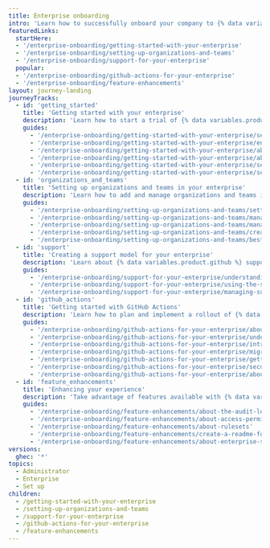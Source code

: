 ```yaml
---
title: Enterprise onboarding
intro: 'Learn how to successfully onboard your company to {% data variables.product.prodname_ghe_cloud %}.'
featuredLinks:
  startHere:
  - '/enterprise-onboarding/getting-started-with-your-enterprise'
  - '/enterprise-onboarding/setting-up-organizations-and-teams'
  - '/enterprise-onboarding/support-for-your-enterprise'
  popular:
  - '/enterprise-onboarding/github-actions-for-your-enterprise'
  - '/enterprise-onboarding/feature-enhancements'
layout: journey-landing
journeyTracks:
  - id: 'getting_started'
    title: 'Getting started with your enterprise'
    description: 'Learn how to start a trial of {% data variables.product.prodname_enterprise %}, and about enterprise billing and migrations.'
    guides:
      - '/enterprise-onboarding/getting-started-with-your-enterprise/setting-up-a-trial-of-github-enterprise'
      - '/enterprise-onboarding/getting-started-with-your-enterprise/ending-a-trial-of-github-enterprise'
      - '/enterprise-onboarding/getting-started-with-your-enterprise/about-enterprise-billing'
      - '/enterprise-onboarding/getting-started-with-your-enterprise/about-migrating-to-github-enterprise-cloud'
      - '/enterprise-onboarding/getting-started-with-your-enterprise/securing-your-enterprise-with-managed-users'
      - '/enterprise-onboarding/getting-started-with-your-enterprise/securing-enterprise-resources-with-single-sign-on'
  - id: 'organizations_and_teams'
    title: 'Setting up organizations and teams in your enterprise'
    description: 'Learn how to add and manage organizations and teams in your enterprise.'
    guides:
      - '/enterprise-onboarding/setting-up-organizations-and-teams/setting-up-an-organization'
      - '/enterprise-onboarding/setting-up-organizations-and-teams/managing-organization-members'
      - '/enterprise-onboarding/setting-up-organizations-and-teams/managing-your-organizations'
      - '/enterprise-onboarding/setting-up-organizations-and-teams/creating-teams'
      - '/enterprise-onboarding/setting-up-organizations-and-teams/best-practices-for-organizations-in-your-enterprise'
  - id: 'support'
    title: 'Creating a support model for your enterprise'
    description: 'Learn about {% data variables.product.github %} support and how to set up a support model for your enterprise.'
    guides:
      - '/enterprise-onboarding/support-for-your-enterprise/understanding-support'
      - '/enterprise-onboarding/support-for-your-enterprise/using-the-support-portal'
      - '/enterprise-onboarding/support-for-your-enterprise/managing-support-entitlements'
  - id: 'github_actions'
    title: 'Getting started with GitHub Actions'
    description: 'Learn how to plan and implement a rollout of {% data variables.product.prodname_actions %} for your enterprise.'
    guides:
      - '/enterprise-onboarding/github-actions-for-your-enterprise/about-github-actions-for-enterprises'
      - '/enterprise-onboarding/github-actions-for-your-enterprise/understanding-github-actions'
      - '/enterprise-onboarding/github-actions-for-your-enterprise/introducing-github-actions-to-your-enterprise'
      - '/enterprise-onboarding/github-actions-for-your-enterprise/migrating-your-enterprise-to-github-actions'
      - '/enterprise-onboarding/github-actions-for-your-enterprise/getting-started-with-github-actions-for-github-enterprise-cloud'
      - '/enterprise-onboarding/github-actions-for-your-enterprise/security-hardening-for-github-actions'
      - '/enterprise-onboarding/github-actions-for-your-enterprise/about-billing-for-github-actions'
  - id: 'feature_enhancements'
    title: 'Enhancing your experience'
    description: 'Take advantage of features available with {% data variables.product.prodname_ghe_cloud %}.'
    guides:
      - '/enterprise-onboarding/feature-enhancements/about-the-audit-log-for-your-enterprise'
      - '/enterprise-onboarding/feature-enhancements/about-access-permissions-on-github'
      - '/enterprise-onboarding/feature-enhancements/about-rulesets'
      - '/enterprise-onboarding/feature-enhancements/create-a-readme-for-your-enterprise'
      - '/enterprise-onboarding/feature-enhancements/about-enterprise-security'
versions:
  ghec: '*'
topics:
  - Administrator
  - Enterprise
  - Set up
children:
  - /getting-started-with-your-enterprise
  - /setting-up-organizations-and-teams
  - /support-for-your-enterprise
  - /github-actions-for-your-enterprise
  - /feature-enhancements
---
```

